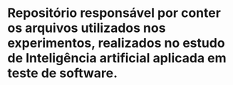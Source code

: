 # Repositório responsável por conter os arquivos utilizados nos experimentos, realizados no estudo de Inteligência artificial aplicada em teste de software.
